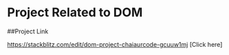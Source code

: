 # Project Related to DOM

##Project Link

https://stackblitz.com/edit/dom-project-chaiaurcode-gcuuw1mj [Click here]